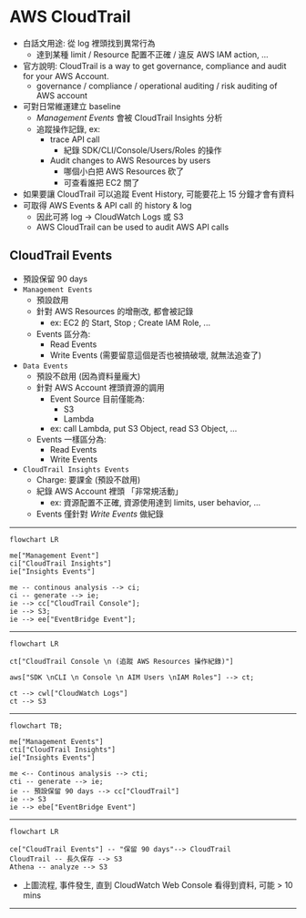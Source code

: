 
# AWS CloudTrail

- 白話文用途: 從 log 裡頭找到異常行為
    - 達到某種 limit / Resource 配置不正確 / 違反 AWS IAM action, ...
- 官方說明: CloudTrail is a way to get governance, compliance and audit for your AWS Account.
    - governance / compliance / operational auditing / risk auditing of AWS account
- 可對日常維運建立 baseline
    - *Management Events* 會被 CloudTrail Insights 分析
    - 追蹤操作記錄, ex:
        - trace API call
            - 紀錄 SDK/CLI/Console/Users/Roles 的操作
        - Audit changes to AWS Resources by users
            - 哪個小白把 AWS Resources 砍了
            - 可查看誰把 EC2 關了
- 如果要讓 CloudTrail 可以追蹤 Event History, 可能要花上 15 分鐘才會有資料
- 可取得 AWS Events & API call 的 history & log
    - 因此可將 log -> CloudWatch Logs 或 S3
    - AWS CloudTrail can be used to audit AWS API calls


## CloudTrail Events

- 預設保留 90 days
- `Management Events`
    - 預設啟用
    - 針對 AWS Resources 的增刪改, 都會被記錄
        - ex: EC2 的 Start, Stop ; Create IAM Role, ...
    - Events 區分為:
        - Read Events
        - Write Events (需要留意這個是否也被搞破壞, 就無法追查了)
- `Data Events`
    - 預設不啟用 (因為資料量龐大)
    - 針對 AWS Account 裡頭資源的調用
        - Event Source 目前僅能為:
            - S3
            - Lambda
        - ex: call Lambda, put S3 Object, read S3 Object, ...
    - Events 一樣區分為:
        - Read Events
        - Write Events
- `CloudTrail Insights Events`
    - Charge: 要課金 (預設不啟用)
    - 紀錄 AWS Account 裡頭 「非常規活動」
        - ex: 資源配置不正確, 資源使用達到 limits, user behavior, ...
    - Events 僅針對 *Write Events* 做紀錄

------

```mermaid
flowchart LR

me["Management Event"]
ci["CloudTrail Insights"]
ie["Insights Events"]

me -- continous analysis --> ci;
ci -- generate --> ie;
ie --> cc["CloudTrail Console"];
ie --> S3;
ie --> ee["EventBridge Event"];
```

------

```mermaid
flowchart LR

ct["CloudTrail Console \n (追蹤 AWS Resources 操作紀錄)"]

aws["SDK \nCLI \n Console \n AIM Users \nIAM Roles"] --> ct;

ct --> cwl["CloudWatch Logs"]
ct --> S3
```

------

```mermaid
flowchart TB;

me["Management Events"]
cti["CloudTrail Insights"]
ie["Insights Events"]

me <-- Continous analysis --> cti;
cti -- generate --> ie;
ie -- 預設保留 90 days --> cc["CloudTrail"]
ie --> S3
ie --> ebe["EventBridge Event"]
```


-----

```mermaid
flowchart LR

ce["CloudTrail Events"] -- "保留 90 days"--> CloudTrail
CloudTrail -- 長久保存 --> S3
Athena -- analyze --> S3
```

- 上圖流程, 事件發生, 直到 CloudWatch Web Console 看得到資料, 可能 > 10 mins

---